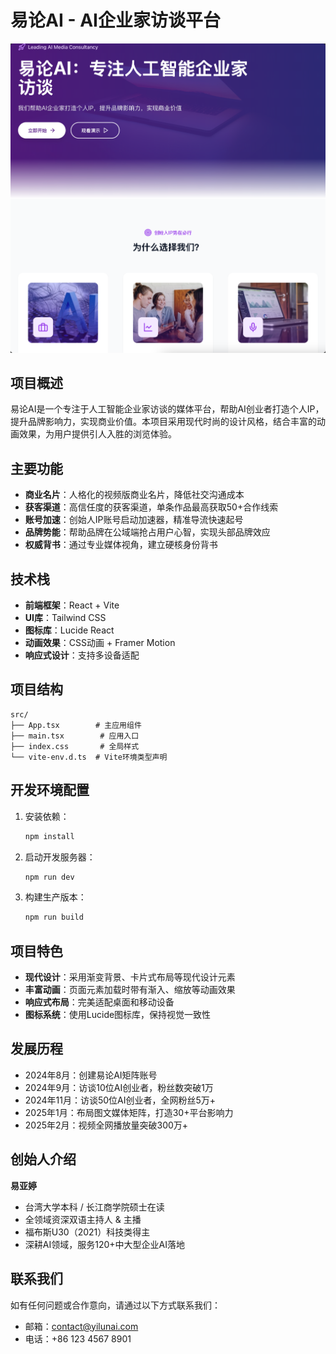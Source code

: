 # 易论AI - AI企业家访谈平台

![](home_demo.png)
## 项目概述
易论AI是一个专注于人工智能企业家访谈的媒体平台，帮助AI创业者打造个人IP，提升品牌影响力，实现商业价值。本项目采用现代时尚的设计风格，结合丰富的动画效果，为用户提供引人入胜的浏览体验。

## 主要功能
- **商业名片**：人格化的视频版商业名片，降低社交沟通成本
- **获客渠道**：高信任度的获客渠道，单条作品最高获取50+合作线索
- **账号加速**：创始人IP账号启动加速器，精准导流快速起号
- **品牌势能**：帮助品牌在公域端抢占用户心智，实现头部品牌效应
- **权威背书**：通过专业媒体视角，建立硬核身份背书

## 技术栈
- **前端框架**：React + Vite
- **UI库**：Tailwind CSS
- **图标库**：Lucide React
- **动画效果**：CSS动画 + Framer Motion
- **响应式设计**：支持多设备适配

## 项目结构
```
src/
├── App.tsx        # 主应用组件
├── main.tsx        # 应用入口
├── index.css       # 全局样式
└── vite-env.d.ts  # Vite环境类型声明
```

## 开发环境配置
1. 安装依赖：
   ```bash
   npm install
   ```
2. 启动开发服务器：
   ```bash
   npm run dev
   ```
3. 构建生产版本：
   ```bash
   npm run build
   ```

## 项目特色
- **现代设计**：采用渐变背景、卡片式布局等现代设计元素
- **丰富动画**：页面元素加载时带有渐入、缩放等动画效果
- **响应式布局**：完美适配桌面和移动设备
- **图标系统**：使用Lucide图标库，保持视觉一致性

## 发展历程
- 2024年8月：创建易论AI矩阵账号
- 2024年9月：访谈10位AI创业者，粉丝数突破1万
- 2024年11月：访谈50位AI创业者，全网粉丝5万+
- 2025年1月：布局图文媒体矩阵，打造30+平台影响力
- 2025年2月：视频全网播放量突破300万+

## 创始人介绍
**易亚婷**
- 台湾大学本科 / 长江商学院硕士在读
- 全领域资深双语主持人 & 主播
- 福布斯U30（2021）科技类得主
- 深耕AI领域，服务120+中大型企业AI落地

## 联系我们
如有任何问题或合作意向，请通过以下方式联系我们：
- 邮箱：contact@yilunai.com
- 电话：+86 123 4567 8901
